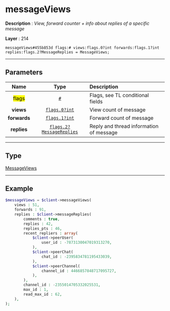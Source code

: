 # messageViews

**Description** : *View, forward counter \+ info about replies of a specific message*

**Layer** : 214

```tl
messageViews#455b853d flags:# views:flags.0?int forwards:flags.1?int replies:flags.2?MessageReplies = MessageViews;
```

---

## Parameters

| Name | Type | Description |
| :---: | :---: | :--- |
| <mark>flags</mark> | [`#`](type/#) | Flags, see TL conditional fields |
| **views** | [`flags.0?int`](type/int) | View count of message |
| **forwards** | [`flags.1?int`](type/int) | Forward count of message |
| **replies** | [`flags.2?MessageReplies`](type/MessageReplies) | Reply and thread information of message |

---

## Type

[MessageViews](type/MessageViews)

---

## Example

```php
$messageViews = $client->messageViews(
	views : 51,
	forwards : 91,
	replies : $client->messageReplies(
		comments : true,
		replies : 42,
		replies_pts : 46,
		recent_repliers : array(
			$client->peerUser(
				user_id : -7873130047019313270,
			),
			$client->peerChat(
				chat_id : -2395834781195433039,
			),
			$client->peerChannel(
				channel_id : 4466857848717095727,
			),
		),
		channel_id : -2355014705332025531,
		max_id : 1,
		read_max_id : 62,
	),
);
```